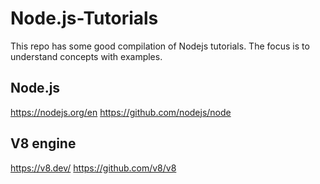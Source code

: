 # Node.js-Tutorials
This repo has some good compilation of Nodejs tutorials. The focus is to understand concepts with examples.


## Node.js
https://nodejs.org/en
https://github.com/nodejs/node

## V8 engine
https://v8.dev/
https://github.com/v8/v8